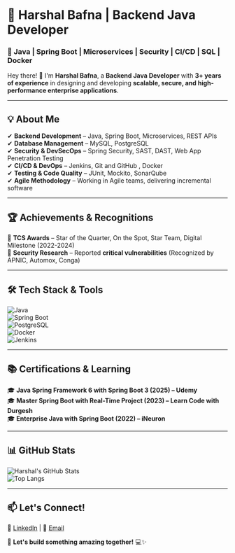# 🚀 Harshal Bafna | Backend Java Developer  
### 🔹 Java | Spring Boot | Microservices | Security | CI/CD | SQL | Docker   

Hey there! 👋 I'm **Harshal Bafna**, a **Backend Java Developer** with **3+ years of experience** in designing and developing **scalable, secure, and high-performance enterprise applications**.  

---

## 💡 About Me  
✔ **Backend Development** – Java, Spring Boot, Microservices, REST APIs  
✔ **Database Management** – MySQL, PostgreSQL  
✔ **Security & DevSecOps** – Spring Security, SAST, DAST, Web App Penetration Testing  
✔ **CI/CD & DevOps** – Jenkins, Git and GitHub , Docker  
✔ **Testing & Code Quality** – JUnit, Mockito, SonarQube  
✔ **Agile Methodology** – Working in Agile teams, delivering incremental software  

---

## 🏆 Achievements & Recognitions  
🏅 **TCS Awards** – Star of the Quarter, On the Spot, Star Team, Digital Milestone (2022-2024)  
🔐 **Security Research** – Reported **critical vulnerabilities** (Recognized by APNIC, Automox, Conga)  

---

## 🛠 Tech Stack & Tools  
![Java](https://img.shields.io/badge/Java-ED8B00?style=for-the-badge&logo=java&logoColor=white)  
![Spring Boot](https://img.shields.io/badge/Spring%20Boot-6DB33F?style=for-the-badge&logo=springboot&logoColor=white)  
![PostgreSQL](https://img.shields.io/badge/PostgreSQL-316192?style=for-the-badge&logo=postgresql&logoColor=white)  
![Docker](https://img.shields.io/badge/Docker-2496ED?style=for-the-badge&logo=docker&logoColor=white)  
![Jenkins](https://img.shields.io/badge/Jenkins-D24939?style=for-the-badge&logo=jenkins&logoColor=white)  

---

## 📚 Certifications & Learning  
🎓 **Java Spring Framework 6 with Spring Boot 3 (2025) – Udemy**  
🎓 **Master Spring Boot with Real-Time Project (2023) – Learn Code with Durgesh**  
🎓 **Enterprise Java with Spring Boot (2022) – iNeuron**  

---

## 📊 GitHub Stats  
![Harshal's GitHub Stats](https://github-readme-stats.vercel.app/api?username=harsh-dev-24&show_icons=true&theme=radical)  
![Top Langs](https://github-readme-stats.vercel.app/api/top-langs/?username=harsh-dev-24&layout=compact&theme=radical)  

---

## 📫 Let's Connect!  
🔗 [LinkedIn](https://www.linkedin.com/in/harshal-bafna-61343a241/) | 📧 [Email](mailto:harsh.223556@gmail.com)  

🚀 **Let's build something amazing together!** 💻✨  
